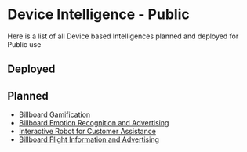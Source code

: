 # Device Intelligence - Public

Here is a list of all Device based Intelligences planned and deployed for Public use

## Deployed

## Planned

* [Billboard Gamification](BillboardGame.md)
* [Billboard Emotion Recognition and Advertising](BillboardFacialRec.md)
* [Interactive Robot for Customer Assistance](CustomerAssistanceRobot.md)
* [Billboard Flight Information and Advertising](BillboardFlights.md)
